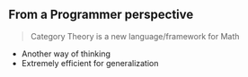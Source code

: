 From a Programmer perspective
----------------

> Category Theory is a new language/framework for Math

- Another way of thinking
- Extremely efficient for generalization
